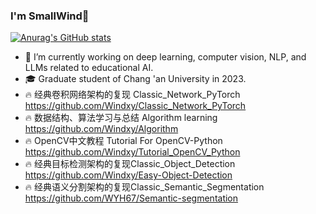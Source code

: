 ### I'm SmallWind👋
[![Anurag's GitHub stats](https://github-readme-stats.vercel.app/api?username=Windxy)](https://github.com/anuraghazra/github-readme-stats)
- 🌱 I’m currently working on deep learning, computer vision, NLP, and LLMs related to educational AI.
- 🎓 Graduate student of Chang 'an University in 2023.
- :fire: 经典卷积网络架构的复现 Classic_Network_PyTorch <https://github.com/Windxy/Classic_Network_PyTorch>
- :fire: 数据结构、算法学习与总结 Algorithm learning <https://github.com/Windxy/Algorithm>
- :fire: OpenCV中文教程 Tutorial For OpenCV-Python <https://github.com/Windxy/Tutorial_OpenCV_Python>
- :fire: 经典目标检测架构的复现Classic_Object_Detection <https://github.com/Windxy/Easy-Object-Detection>
- :fire: 经典语义分割架构的复现Classic_Semantic_Segmentation <https://github.com/WYH67/Semantic-segmentation>
<!--
**Windxy/Windxy** is a ✨ _special_ ✨ repository because its `README.md` (this file) appears on your GitHub profile.

Here are some ideas to get you started:
### Hi there 👋
- 🔭 I’m currently working on ...
- 🌱 I’m currently learning ...
- 👯 I’m looking to collaborate on ...
- 🤔 I’m looking for help with ...
- 💬 Ask me about ...
- 📫 How to reach me: ...
- 😄 Pronouns: ...
- ⚡ Fun fact: ...
- 📖📦

<img src="https://github-profile-trophy.vercel.app/?username=Windxy&theme=flat&column=7" alt="logo" height="160" align="center" style="margin: auto; margin-bottom: 20px;" />

-->
